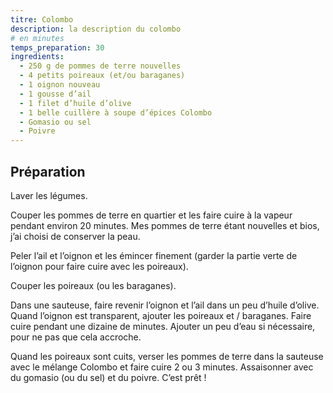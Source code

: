 ```yaml
---
titre: Colombo
description: la description du colombo
# en minutes
temps_preparation: 30
ingredients:
  - 250 g de pommes de terre nouvelles
  - 4 petits poireaux (et/ou baraganes)
  - 1 oignon nouveau
  - 1 gousse d’ail
  - 1 filet d’huile d’olive
  - 1 belle cuillère à soupe d’épices Colombo
  - Gomasio ou sel
  - Poivre
---
```


## Préparation

Laver les légumes.

Couper les pommes de terre en quartier et les faire cuire à la vapeur pendant environ 20 minutes. Mes pommes de terre étant nouvelles et bios, j’ai choisi de conserver la peau.

Peler l’ail et l’oignon et les émincer finement (garder la partie verte de l’oignon pour faire cuire avec les poireaux).

Couper les poireaux (ou les baraganes).

Dans une sauteuse, faire revenir l’oignon et l’ail dans un peu d’huile d’olive. Quand l’oignon est transparent, ajouter les poireaux et / baraganes. Faire cuire pendant une dizaine de minutes. Ajouter un peu d’eau si nécessaire, pour ne pas que cela accroche.

Quand les poireaux sont cuits, verser les pommes de terre dans la sauteuse avec le mélange Colombo et faire cuire 2 ou 3 minutes. Assaisonner avec du gomasio (ou du sel) et du poivre. C’est prêt !